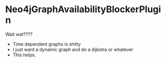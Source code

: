 Neo4jGraphAvailabilityBlockerPlugin
===================================

Wait wat????

- Time dependent graphs is shitty
- I just want a dynamic graph and do a dijkstra or whatever
- This helps.
